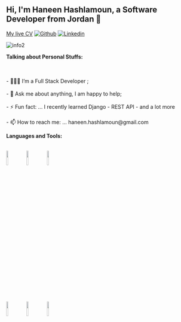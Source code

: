 
<!-- Your title -->
## Hi, I'm  Haneen Hashlamoun, a Software Developer from Jordan 🚀

<!-- Your badges
You can use the website to generate badges: https://shields.io/
-->
[My live CV](https://drive.google.com/file/d/13aFoX-LbFiEZlw7nvQD1JQ_hgmhCUBiO/view?usp=sharing)
[![Github](https://img.shields.io/badge/-Github-000?style=flat&logo=Github&logoColor=white)](https://github.com/HaneenHaashlamoun)
[![Linkedin](https://img.shields.io/badge/-LinkedIn-blue?style=flat&logo=Linkedin&logoColor=white)](https://www.linkedin.com/in/haneen-hashlamoun/)

![info2](https://github-readme-stats.vercel.app/api/top-langs/?username=HaneenHaashlamoun&layout=compact)

<!-- Talking about you -->
**Talking about Personal Stuffs:**

<!-- Any image aligned to the right. Beware the width -->
<!-- <img width="40%" height='250px'  align="right" alt="Github" src="https://girlswhocode.com/assets/images/craft-prod/images/seo/_1200x630_crop_center-center_82_none/GWC_SEO_Logo.png?mtime=1587761177" /> -->
<br />
<br />
- 👨🏽‍💻 I’m a Full Stack Developer ;
<br />
<br />
- 💬 Ask me about anything, I am happy to help;
<br />
<br />
- ⚡ Fun fact: ... I recently learned Django - REST API - and a lot more
<br />
<br />
- 📫 How to reach me: ... haneen.hashlamoun@gmail.com

**Languages and Tools:**
<br />
<br />
<!-- Your github readme stats
You can use this api: https://github.com/anuraghazra/github-readme-stats
-->
<p>

  <!-- Your languages and tools. Be careful with the alignment. 
  You can use this sites to get logos: https://www.vectorlogo.zone or https://simpleicons.org/
  -->
  <code><img width="10%" src="https://www.vectorlogo.zone/logos/python/python-ar21.svg"></code>
  <code><img width="10%" src="https://www.vectorlogo.zone/logos/javascript/javascript-ar21.svg"></code>
  <code><img width="10%" src="https://www.vectorlogo.zone/logos/dotnet/dotnet-ar21.svg"></code>
  <br />
  
  <code><img width="10%" src="https://www.vectorlogo.zone/logos/reactjs/reactjs-ar21.svg"></code>
  <code><img width="10%" src="https://www.vectorlogo.zone/logos/nodejs/nodejs-ar21.svg"></code>
  <code><img width="10%" src="https://www.vectorlogo.zone/logos/djangoproject/djangoproject-ar21.svg"></code>

</p>

<!-- Its main projects -->
<!-- <p align="center">
  <a href="https://github.com/onimur/handle-path-oz">
    <img align="center" src="https://github-readme-stats.vercel.app/api/pin/?username=onimur&repo=handle-path-oz" />
  </a>
  <a href="https://github.com/onimur/circleci-github-changelog-generator">
    <img align="center" src="https://github-readme-stats.vercel.app/api/pin/?username=onimur&repo=circleci-github-changelog-generator" />
  </a>
</p> -->

<!-- This readme was created by Murillo Comino - https://github.com/onimur -->
